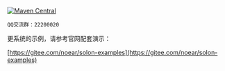 
[![Maven Central](https://img.shields.io/maven-central/v/org.noear/solon.svg)](https://search.maven.org/search?q=g:org.noear%20AND%20solon)

` QQ交流群：22200020 `

更系统的示例，请参考官网配套演示：

[https://gitee.com/noear/solon-examples](https://gitee.com/noear/solon-examples)
